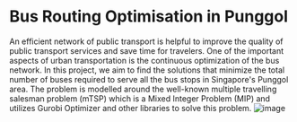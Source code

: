 # Bus Routing Optimisation in Punggol
An efficient network of public transport is helpful to improve the quality of public transport services and
save time for travelers. One of the important aspects of urban transportation is the continuous
optimization of the bus network.
In this project, we aim to find the solutions that minimize the total number of buses required to serve all the bus stops in Singapore's Punggol area. The problem is modelled around the well-known multiple travelling salesman problem (mTSP) which is a Mixed Integer Problem (MIP) and utilizes Gurobi Optimizer and other libraries to solve this problem.
![image](https://github.com/j0519740/Bus_routing_optimisation/assets/99134168/4c9e08c2-e081-43e7-942f-818a80e619eb)
